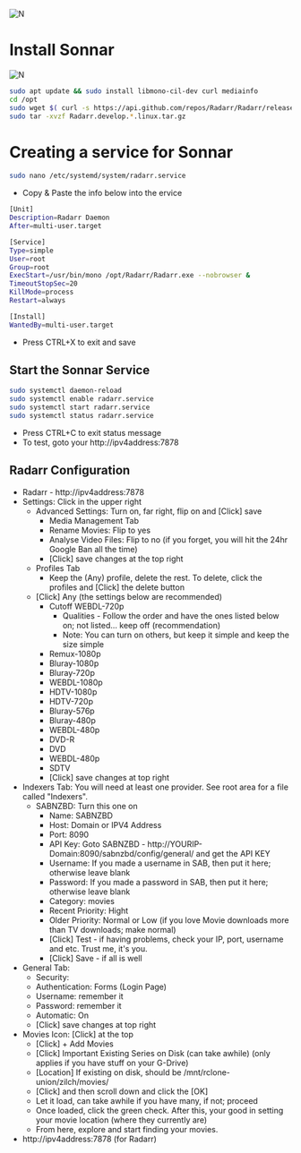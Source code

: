 ![N](https://preview.ibb.co/gdXE0m/Snip20171029_22.png)


# Install Sonnar

![N](https://image.ibb.co/etHuY6/Snip20171029_13.png)

```sh
sudo apt update && sudo install libmono-cil-dev curl mediainfo
cd /opt
sudo wget $( curl -s https://api.github.com/repos/Radarr/Radarr/releases | grep linux.tar.gz | grep browser_download_url | head -1 | cut -d \" -f 4 )
sudo tar -xvzf Radarr.develop.*.linux.tar.gz
```

# Creating a service for Sonnar
```sh
sudo nano /etc/systemd/system/radarr.service
```

- Copy & Paste the info below into the ervice

```sh
[Unit]
Description=Radarr Daemon
After=multi-user.target

[Service]
Type=simple
User=root
Group=root
ExecStart=/usr/bin/mono /opt/Radarr/Radarr.exe --nobrowser &
TimeoutStopSec=20
KillMode=process 
Restart=always

[Install]
WantedBy=multi-user.target
```

- Press CTRL+X to exit and save

## Start the Sonnar Service
```sh
sudo systemctl daemon-reload
sudo systemctl enable radarr.service
sudo systemctl start radarr.service
sudo systemctl status radarr.service
```

- Press CTRL+C to exit status message
- To test, goto your http://ipv4address:7878

## Radarr Configuration
- Radarr - http://ipv4address:7878
- Settings: Click in the upper right
  - Advanced Settings: Turn on, far right, flip on and [Click] save
    - Media Management Tab
    - Rename Movies: Flip to yes
    - Analyse Video Files: Flip to no (if you forget, you will hit the 24hr Google Ban all the time)
    - [Click] save changes at the top right
  - Profiles Tab
    - Keep the (Any) profile, delete the rest. To delete, click the profiles and [Click] the delete button
  - [Click] Any (the settings below are recommended)
    - Cutoff WEBDL-720p
      - Qualities - Follow the order and have the ones listed below on; not listed... keep off (recommendation)
      - Note: You can turn on others, but keep it simple and keep the size simple
    - Remux-1080p
    - Bluray-1080p
    - Bluray-720p
    - WEBDL-1080p
    - HDTV-1080p
    - HDTV-720p
    - Bluray-576p
    - Bluray-480p
    - WEBDL-480p
    - DVD-R
    - DVD
    - WEBDL-480p
    - SDTV
    - [Click] save changes at top right
- Indexers Tab: You will need at least one provider. See root area for a file called "Indexers".
  - SABNZBD:  Turn this one on
    - Name: SABNZBD
    - Host: Domain or IPV4 Address
    - Port: 8090
    - API Key: Goto SABNZBD - http://YOURIP-Domain:8090/sabnzbd/config/general/ and get the API KEY
    - Username: If you made a username in SAB, then put it here; otherwise leave blank
    - Password: If you made a password in SAB, then put it here; otherwise leave blank
    - Category: movies
    - Recent Priority: Hight
    - Older Priority: Normal or Low (if you love Movie downloads more than TV downloads; make normal)
    - [Click] Test - if having problems, check your IP, port, username and etc.  Trust me, it's you.
    - [Click] Save - if all is well
- General Tab:
  - Security:
  - Authentication: Forms (Login Page)
  - Username: remember it
  - Password: remember it
  - Automatic: On
  - [Click] save changes at top right
- Movies Icon: [Click] at the top
  - [Click] + Add Movies
  - [Click] Important Existing Series on Disk (can take awhile) (only applies if you have stuff on your G-Drive)
  - [Location] If existing on disk, should be /mnt/rclone-union/zilch/movies/
  - [Click] and then scroll down and click the [OK]
  - Let it load, can take awhile if you have many, if not; proceed
  - Once loaded, click the green check.  After this, your good in setting your movie location (where they currently are)
  - From here, explore and start finding your movies.
- http://ipv4address:7878 (for Radarr)

